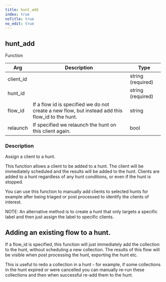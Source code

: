 ```yaml
---
title: hunt_add
index: true
noTitle: true
no_edit: true
---
```




<div class="vql_item"></div>


## hunt_add
<span class='vql_type pull-right page-header'>Function</span>



<div class="vqlargs"></div>

Arg | Description | Type
----|-------------|-----
client_id||string (required)
hunt_id||string (required)
flow_id|If a flow id is specified we do not create a new flow, but instead add this flow_id to the hunt.|string
relaunch|If specified we relaunch the hunt on this client again.|bool

### Description

Assign a client to a hunt.

This function allows a client to be added to a hunt. The client
will be immediately scheduled and the results will be added to the
hunt. Clients are added to a hunt regardless of any hunt
conditions, or even if the hunt is stopped.

You can use this function to manually add clients to selected
hunts for example after being triaged or post processed to
identify the clients of interest.

NOTE: An alternative method is to create a hunt that only targets
a specific label and then just assign the label to specific
clients.

## Adding an existing flow to a hunt.

If a flow_id is specified, this function will just immediately add
the collection to the hunt, without scheduling a new
collection. The results of this flow will be visible when post
processing the hunt, exporting the hunt etc.

This is useful to redo a collection in a hunt - for example, if
some collections in the hunt expired or were cancelled you can
manually re-run these collections and then when successful re-add
them to the hunt.


